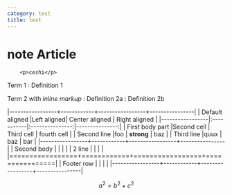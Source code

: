 ```yaml
---
category: test
title: test
---
```

# note Article

``` {#id}
    <p>ceshi</p>
```   

Term 1
:    Definition 1

Term 2 with *inline markup*
:    Definition 2a
:    Definition 2b

|-----------------+------------+-----------------+----------------|
| Default aligned |Left aligned| Center aligned  | Right aligned  |
|-----------------|:-----------|:---------------:|---------------:|
| First body part |Second cell | Third cell      | fourth cell    |
| Second line     |foo         | **strong**      | baz            |
| Third line      |quux        | baz             | bar            |
|-----------------+------------+-----------------+----------------|
| Second body     |            |                 |                |
| 2 line          |            |                 |                |
|=================+============+=================+================|
| Footer row      |            |                 |                |
|-----------------+------------+-----------------+----------------|   

$$
a^2=b^2+c^2
$$

